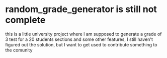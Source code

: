 # random_grade_generator is still not complete

this is a little university project where I am supposed to generate a grade of 3 test for a 20 students sections and
some other features, I still haven't figured out the solution, but I want to get used to contribute something to the
comunity
